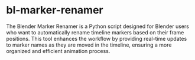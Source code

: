 # bl-marker-renamer
The Blender Marker Renamer is a Python script designed for Blender users who want to automatically rename timeline markers based on their frame positions. This tool enhances the workflow by providing real-time updates to marker names as they are moved in the timeline, ensuring a more organized and efficient animation process.
